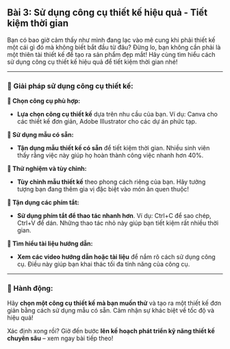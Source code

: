 ## Bài 3: Sử dụng công cụ thiết kế hiệu quả - Tiết kiệm thời gian

Bạn có bao giờ cảm thấy như mình đang lạc vào mê cung khi phải thiết kế một cái gì đó mà không biết bắt đầu từ đâu? Đừng lo, bạn không cần phải là một thiên tài thiết kế để tạo ra sản phẩm đẹp mắt! Hãy cùng tìm hiểu cách sử dụng công cụ thiết kế hiệu quả để tiết kiệm thời gian nhé!

---

### 📌 Giải pháp sử dụng công cụ thiết kế:

**🔹 Chọn công cụ phù hợp:**
- **Lựa chọn công cụ thiết kế** dựa trên nhu cầu của bạn. Ví dụ: Canva cho các thiết kế đơn giản, Adobe Illustrator cho các dự án phức tạp.

**🔹 Sử dụng mẫu có sẵn:**
- **Tận dụng mẫu thiết kế có sẵn** để tiết kiệm thời gian. Nhiều sinh viên thấy rằng việc này giúp họ hoàn thành công việc nhanh hơn 40%.

**🔹 Thử nghiệm và tùy chỉnh:**
- **Tùy chỉnh mẫu thiết kế** theo phong cách riêng của bạn. Hãy tưởng tượng bạn đang thêm gia vị đặc biệt vào món ăn quen thuộc!

**🔹 Tận dụng các phím tắt:**
- **Sử dụng phím tắt để thao tác nhanh hơn**. Ví dụ: Ctrl+C để sao chép, Ctrl+V để dán. Những thao tác nhỏ này giúp bạn tiết kiệm rất nhiều thời gian.

**🔹 Tìm hiểu tài liệu hướng dẫn:**
- **Xem các video hướng dẫn hoặc tài liệu** để nắm rõ cách sử dụng công cụ. Điều này giúp bạn khai thác tối đa tính năng của công cụ.

---

### 🚀 Hành động:

Hãy **chọn một công cụ thiết kế mà bạn muốn thử** và tạo ra một thiết kế đơn giản bằng cách sử dụng mẫu có sẵn. Cảm nhận sự khác biệt về tốc độ và hiệu quả!

Xác định xong rồi? Giờ đến bước **lên kế hoạch phát triển kỹ năng thiết kế chuyên sâu** – xem ngay bài tiếp theo!